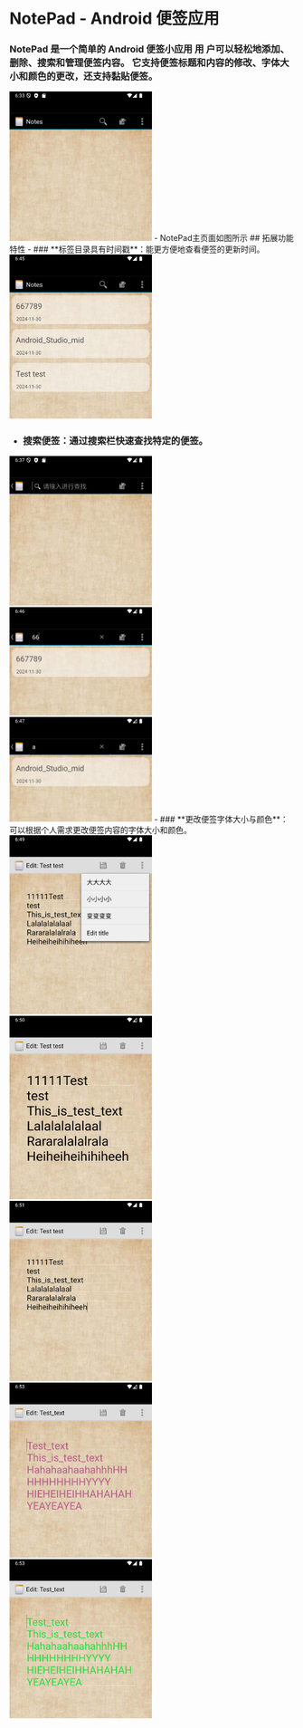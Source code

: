 # NotePad - Android 便签应用

<h3>NotePad 是一个简单的 Android 便签小应用
用 户可以轻松地添加、删除、搜索和管理便签内容。
它支持便签标题和内容的修改、字体大小和颜色的更改，还支持黏贴便签。
</h3>
<img src="png/img.png" width="50%"/>
- NotePad主页面如图所示
## 拓展功能特性
- ### **标签目录具有时间戳**：能更方便地查看便签的更新时间。
<img src="png/img_2.png" width="50%"/>    


- ### **搜索便签**：通过搜索栏快速查找特定的便签。
<img src="png/img_1.png" width="50%"/>    
<img src="png/img_3.png" width="50%"/>    
<img src="png/img_4.png" width="50%"/>    
- ### **更改便签字体大小与颜色**：可以根据个人需求更改便签内容的字体大小和颜色。
<img src="png/img_5.png" width="50%"/>    
<img src="png/img_6.png" width="50%"/>    
<img src="png/img_7.png" width="50%"/>    
<img src="png/img_8.png" width="50%"/>    
<img src="png/img_9.png" width="50%"/>    
